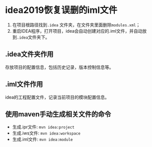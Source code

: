 # idea2019恢复误删的iml文件
1. 在项目根路径找到`.idea` 文件夹，在文件夹里面删除`modules.xml`；
2. 重启IDEA程序，打开项目，idea会自动创建对应的.iml文件，并自动放到`.idea`文件夹下。

## .idea文件夹作用
存放项目的配置信息，包括历史记录，版本控制信息等。

## .iml文件作用
idea的工程配置文件，记录当前项目的模块配置信息。

## 使用maven手动生成相关文件的命令
- 生成.ipr文件: `mvn idea:project`  
- 生成.iws文件: `mvn idea:workspace`  
- 生成.iml文件: `mvn idea:module`